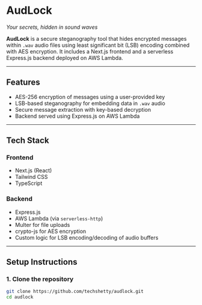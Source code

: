 # AudLock
*Your secrets, hidden in sound waves*

**AudLock** is a secure steganography tool that hides encrypted messages within `.wav` audio files using least significant bit (LSB) encoding combined with AES encryption. It includes a Next.js frontend and a serverless Express.js backend deployed on AWS Lambda.

---

## Features

- AES-256 encryption of messages using a user-provided key
- LSB-based steganography for embedding data in `.wav` audio
- Secure message extraction with key-based decryption
- Backend served using Express.js on AWS Lambda

---

## Tech Stack

### Frontend
- Next.js (React)
- Tailwind CSS
- TypeScript

### Backend
- Express.js
- AWS Lambda (via `serverless-http`)
- Multer for file uploads
- crypto-js for AES encryption
- Custom logic for LSB encoding/decoding of audio buffers

---

## Setup Instructions

### 1. Clone the repository

```bash
git clone https://github.com/techshetty/audlock.git
cd audlock
